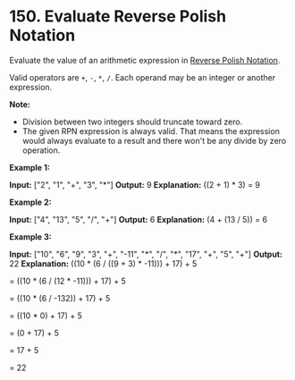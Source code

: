 150\. Evaluate Reverse Polish Notation
======================================

Evaluate the value of an arithmetic expression in [Reverse Polish Notation](https://en.wikipedia.org/wiki/Reverse_Polish_notation).

Valid operators are `+`, `-`, `*`, `/`. Each operand may be an integer or another expression.

**Note:**

*   Division between two integers should truncate toward zero.
*   The given RPN expression is always valid. That means the expression would always evaluate to a result and there won't be any divide by zero operation.

**Example 1:**

**Input:** \["2", "1", "+", "3", "\*"\]
**Output:** 9
**Explanation:** ((2 + 1) \* 3) = 9

**Example 2:**

**Input:** \["4", "13", "5", "/", "+"\]
**Output:** 6
**Explanation:** (4 + (13 / 5)) = 6

**Example 3:**

**Input:** \["10", "6", "9", "3", "+", "-11", "\*", "/", "\*", "17", "+", "5", "+"\]
**Output:** 22
**Explanation:**
  ((10 \* (6 / ((9 + 3) \* -11))) + 17) + 5

= ((10 \* (6 / (12 \* -11))) + 17) + 5

= ((10 \* (6 / -132)) + 17) + 5

= ((10 \* 0) + 17) + 5

= (0 + 17) + 5

= 17 + 5

= 22
